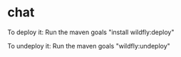 # chat


To deploy it:
Run the maven goals "install wildfly:deploy"

To undeploy it:
Run the maven goals "wildfly:undeploy"
 
